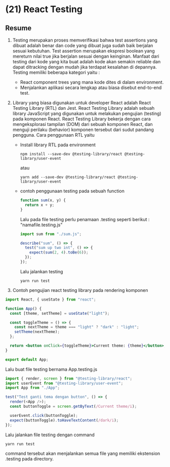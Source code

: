 # (21) React Testing

## Resume

1. Testing merupakan proses memverifikasi bahwa test assertions yang dibuat adalah benar dan code yang dibuat juga sudah baik berjalan sesuai kebutuhan. Test assertion merupakan ekspresi boolean yang mereturn nilai true jika berjalan sesuai dengan keinginan. Manfaat dari testing dari kode yang kita buat adalah kode akan semakin reliable dan dapat ditracking dengan mudah jika terdapat kesalahan di depannya. Testing memiliki beberapa kategori yaitu :

   - React component trees yang mana kode dites di dalam environment.
   - Menjalankan aplikasi secara lengkap atau biasa disebut end-to-end test.

2. Library yang biasa digunakan untuk developer React adalah React Testing Library (RTL) dan Jest. React Testing Library adalah sebuah library JavaScript yang digunakan untuk melakukan pengujian (testing) pada komponen React. React Testing Library bekerja dengan cara mengeksplorasi tampilan (DOM) dari sebuah komponen React, dan menguji perilaku (behavior) komponen tersebut dari sudut pandang pengguna. Cara penggunaan RTL yaitu

   - Install library RTL pada environment

     ```cli
     npm install --save-dev @testing-library/react @testing-library/user-event
     ```

     atau

     ```cli
     yarn add --save-dev @testing-library/react @testing-library/user-event
     ```

   - contoh penggunaan testing pada sebuah function

     ```js
     function sum(x, y) {
       return x + y;
     }
     ```

     Lalu pada file testing perlu penamaan .testing seperti berikut : "namafile.testing.js"

     ```js
     import sum from "./sum.js";

     describe("sum", () => {
       test("sum up two int", () => {
         expect(sum(2, 4).toBe(6));
       });
     });
     ```

     Lalu jalankan testing

     ```cli
     yarn run test
     ```

3. Contoh pengujian react testing library pada rendering komponen

```jsx
import React, { useState } from "react";

function App() {
  const [theme, setTheme] = useState("light");

  const toggleTheme = () => {
    const nextTheme = theme === "light" ? "dark" : "light";
    setTheme(nextTheme);
  };

  return <button onClick={toggleTheme}>Current theme: {theme}</button>;
}

export default App;
```

Lalu buat file testing bernama App.testing.js

```js
import { render, screen } from "@testing-library/react";
import userEvent from "@testing-library/user-event";
import App from "./App";

test("Test ganti tema dengan button", () => {
  render(<App />);
  const buttonToggle = screen.getByText(/Current theme/i);

  userEvent.click(buttonToggle);
  expect(buttonToggle).toHaveTextContent(/dark/i);
});
```

Lalu jalankan file testing dengan command

```cli
yarn run test
```

command tersebut akan menjalankan semua file yang memiliki ekstension .testing pada directory.
